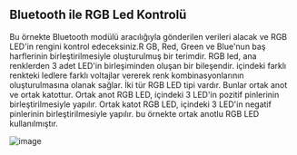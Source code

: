 ## Bluetooth ile RGB Led Kontrolü

Bu örnekte Bluetooth modülü aracılığıyla gönderilen verileri alacak ve RGB LED'in rengini kontrol edeceksiniz.R GB, Red, Green ve Blue'nun baş harflerinin birleştirilmesiyle oluşturulmuş bir terimdir. RGB led, ana renklerden 3 adet LED'in birleşiminden oluşan bir bileşendir. içindeki farklı renkteki ledlere farklı voltajlar vererek renk kombinasyonlarının oluşturulmasına olanak sağlar. İki tür RGB LED tipi vardır. Bunlar ortak anot ve ortak katottur. Ortak anot RGB LED, içindeki 3 LED'in pozitif pinlerinin birleştirilmesiyle yapılır. Ortak katot RGB LED, içindeki 3 LED'in negatif pinlerinin birleştirilmesiyle yapılır. bu örnekte ortak anotlu RGB LED kullanılmıştır.



![image](https://user-images.githubusercontent.com/111511331/191010083-6d2fc46c-7e68-4027-a97b-3f52ab34242d.png)

